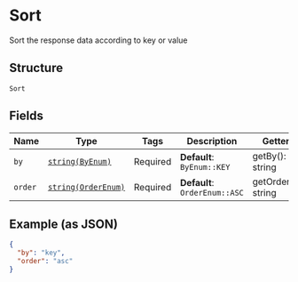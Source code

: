
# Sort

Sort the response data according to key or value

## Structure

`Sort`

## Fields

| Name | Type | Tags | Description | Getter | Setter |
|  --- | --- | --- | --- | --- | --- |
| `by` | [`string(ByEnum)`](../../doc/models/by-enum.md) | Required | **Default**: `ByEnum::KEY` | getBy(): string | setBy(string by): void |
| `order` | [`string(OrderEnum)`](../../doc/models/order-enum.md) | Required | **Default**: `OrderEnum::ASC` | getOrder(): string | setOrder(string order): void |

## Example (as JSON)

```json
{
  "by": "key",
  "order": "asc"
}
```

